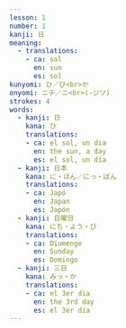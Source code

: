 ```yaml
---
lesson: 1
number: 1
kanji: 日
meaning:
  - translations:
    - ca: sol
      en: sun
      es: sol
kunyomi: ひ／び<br>か
onyomi: ニチ／ニ<br>(-ジツ)
strokes: 4
words:
  - kanji: 日
    kana: ひ
    translations:
    - ca: el sol, un dia
      en: the sun, a day
      es: el sol, un día
  - kanji: 日本
    kana: に・ほん／にっ・ぽん
    translations:
    - ca: Japó
      en: Japan
      es: Japón
  - kanji: 日曜日
    kana: にち・よう・び
    translations:
    - ca: Diumenge
      en: Sunday
      es: Domingo
  - kanji: 三日
    kana: みっ・か
    translations:
    - ca: el 3er dia
      en: the 3rd day
      es: el 3er día
---
```

